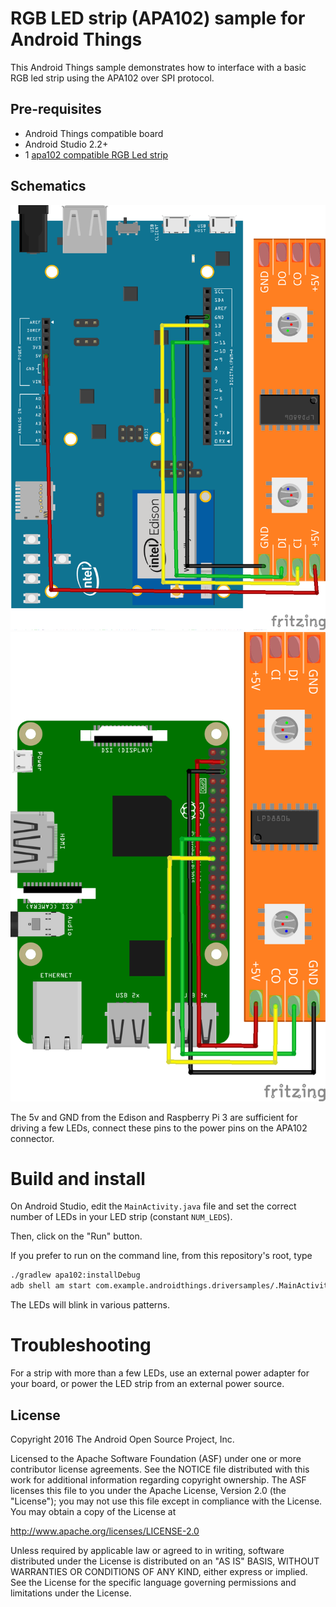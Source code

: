 RGB LED strip (APA102) sample for Android Things
================================================

This Android Things sample demonstrates how to interface with a basic 
RGB led strip using the APA102 over SPI protocol.


Pre-requisites
--------------

- Android Things compatible board
- Android Studio 2.2+
- 1 [apa102 compatible RGB Led strip](https://www.adafruit.com/product/2241)


Schematics
----------

![Schematics for Intel Edison](edison_schematics.png)
![Schematics for Raspberry Pi 3](rpi3_schematics.png)

The 5v and GND from the Edison and Raspberry Pi 3 are sufficient for driving a few LEDs,
connect these pins to the power pins on the APA102 connector.

Build and install
=================

On Android Studio, edit the `MainActivity.java` file and set the correct number
of LEDs in your LED strip (constant `NUM_LEDS`).

Then, click on the "Run" button.

If you prefer to run on the command line, from this repository's root, type

```bash
./gradlew apa102:installDebug
adb shell am start com.example.androidthings.driversamples/.MainActivity
```

The LEDs will blink in various patterns.


Troubleshooting
=================

For a strip with more than a few LEDs, use an external power adapter for your
board, or power the LED strip from an external power source.


License
-------

Copyright 2016 The Android Open Source Project, Inc.

Licensed to the Apache Software Foundation (ASF) under one or more contributor
license agreements.  See the NOTICE file distributed with this work for
additional information regarding copyright ownership.  The ASF licenses this
file to you under the Apache License, Version 2.0 (the "License"); you may not
use this file except in compliance with the License.  You may obtain a copy of
the License at

  http://www.apache.org/licenses/LICENSE-2.0

  Unless required by applicable law or agreed to in writing, software
  distributed under the License is distributed on an "AS IS" BASIS, WITHOUT
  WARRANTIES OR CONDITIONS OF ANY KIND, either express or implied.  See the
  License for the specific language governing permissions and limitations under
  the License.
